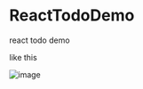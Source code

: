 # ReactTodoDemo
react todo demo

like this

![image](http://ww3.sinaimg.cn/large/c2a4d307gw1eov889etuaj20z70mnn0y.jpg) 

